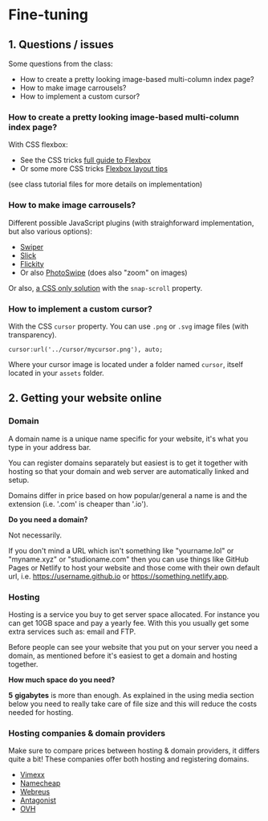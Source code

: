 # Fine-tuning

## 1. Questions / issues

Some questions from the class:

- How to create a pretty looking image-based multi-column index page?
- How to make image carrousels?
- How to implement a custom cursor?

### How to create a pretty looking image-based multi-column index page?

With CSS flexbox:

- See the CSS tricks [full guide to Flexbox](https://css-tricks.com/snippets/css/a-guide-to-flexbox/)
- Or some more CSS tricks [Flexbox layout tips](https://css-tricks.com/dont-overthink-flexbox-grids/)

(see class tutorial files for more details on implementation)

### How to make image carrousels?

Different possible JavaScript plugins (with straighforward implementation, but also various options):

- [Swiper](https://swiperjs.com/get-started#add-swiper-html-layout)
- [Slick](https://kenwheeler.github.io/slick/)
- [Flickity](https://flickity.metafizzy.co)
- Or also [PhotoSwipe](https://photoswipe.com) (does also "zoom" on images)

Or also, [a CSS only solution](https://css-tricks.com/css-only-carousel/) with the `snap-scroll` property.

### How to implement a custom cursor?

With the CSS `cursor` property. You can use `.png` or `.svg` image files (with transparency).

```
cursor:url('../cursor/mycursor.png'), auto;
```

Where your cursor image is located under a folder named `cursor`, itself located in your `assets` folder.

## 2. Getting your website online

### Domain

A domain name is a unique name specific for your website, it's what you type in your address bar.

You can register domains separately but easiest is to get it together with hosting so that your domain and web server are automatically linked and setup.

Domains differ in price based on how popular/general a name is and the extension (i.e. '.com' is cheaper than '.io').

**Do you need a domain?**

Not necessarily.

If you don't mind a URL which isn't something like "yourname.lol" or "myname.xyz" or "studioname.com" then you can use things like GitHub Pages or Netlify to host your website and those come with their own default url, i.e. https://username.github.io or https://something.netlify.app.

### Hosting

Hosting is a service you buy to get server space allocated. For instance you can get 10GB space and pay a yearly fee. With this you usually get some extra services such as: email and FTP.

Before people can see your website that you put on your server you need a domain, as mentioned before it's easiest to get a domain and hosting together.

**How much space do you need?**

**5** **gigabytes** is more than enough. As explained in the using media section below you need to really take care of file size and this will reduce the costs needed for hosting.

### Hosting companies & domain providers

Make sure to compare prices between hosting & domain providers, it differs quite a bit! These companies offer both hosting and registering domains.

- [Vimexx](https://www.vimexx.nl/)
- [Namecheap](https://www.namecheap.com)
- [Webreus](https://www.webreus.nl)
- [Antagonist](https://www.antagonist.nl)
- [OVH](https://www.ovhcloud.com/nl/web-hosting/personal-offer/)

